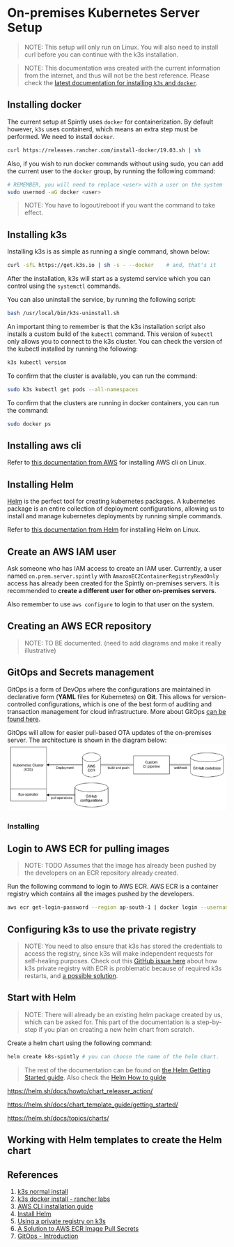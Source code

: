 # On-premises Kubernetes Server Setup

> NOTE: This setup will only run on Linux.
> You will also need to install curl before you can continue with the k3s installation.

> NOTE: This documentation was created with the current information from the internet, and thus will not be the best reference. 
Please check the [latest documentation for installing `k3s` and `docker`](https://rancher.com/docs/k3s/latest/en/advanced/).

## Installing docker

The current setup at Spintly uses `docker` for containerization. 
By default however, `k3s` uses containerd, which means an extra step must be performed. 
We need to install `docker`.

```bash
curl https://releases.rancher.com/install-docker/19.03.sh | sh
```

Also, if you wish to run docker commands without using sudo, 
you can add the current user to the `docker` group, by running the following command:

```bash
# REMEMBER, you will need to replace <user> with a user on the system
sudo usermod -aG docker <user>
```

> NOTE: You have to logout/reboot if you want the command to take effect.

## Installing k3s

Installing k3s is as simple as running a single command, shown below:

```bash
curl -sfL https://get.k3s.io | sh -s - --docker    # and, that's it 
```

After the installation, k3s will start as a systemd service which you can control using the `systemctl` commands.

You can also uninstall the service, by running the following script:

```bash
bash /usr/local/bin/k3s-uninstall.sh
```

An important thing to remember is that the k3s installation script also installs a custom build of the `kubectl` command. 
This version of `kubectl` only allows you to connect to the k3s cluster. 
You can check the version of the kubectl installed by running the following:

``` bash
k3s kubectl version
```

To confirm that the cluster is available, you can run the command:

```bash
sudo k3s kubectl get pods --all-namespaces
```

To confirm that the clusters are running in docker containers, you can run the command:

```bash
sudo docker ps
```

## Installing aws cli

Refer to [this documentation from AWS](https://docs.aws.amazon.com/cli/latest/userguide/getting-started-install.html) for installing AWS cli on Linux.

## Installing Helm

[Helm](https://helm.sh) is the perfect tool for creating kubernetes packages. A kubernetes package is an entire collection of deployment configurations, allowing us to install and manage kubernetes deployments by running simple commands.

Refer to [this documentation from Helm](https://helm.sh/docs/intro/install/#from-script) for installing Helm on Linux.

## Create an AWS IAM user

Ask someone who has IAM access to create an IAM user. Currently, a user named `on.prem.server.spintly` with `AmazonEC2ContainerRegistryReadOnly` access has already been created for the Spintly on-premises servers. It is recommended to **create a different user for other on-premises servers**.

Also remember to use `aws configure` to login to that user on the system.

## Creating an AWS ECR repository

> NOTE: TO BE documented. (need to add diagrams and make it really illustrative)

## GitOps and Secrets management

GitOps is a form of DevOps where the configurations are maintained in declarative form (**YAML** files for Kubernetes) on **Git**. This allows for version-controlled configurations, which is one of the best form of auditing and transaction management for cloud infrastructure. More about GitOps [can be found here](https://www.gitops.tech/).

GitOps will allow for easier pull-based OTA updates of the on-premises server. The architecture is shown in the diagram below:
![GitOps Architecture Overview](./assets/GitOps-Architecture.drawio.png)


### Installing 

## Login to AWS ECR for pulling images

> NOTE: TODO
> Assumes that the image has already been pushed by the developers on an ECR repository already created.

Run the following command to login to AWS ECR. AWS ECR is a container registry which contains all the images pushed by the developers.

```bash
aws ecr get-login-password --region ap-south-1 | docker login --username AWS --password-stdin 399029391937.dkr.ecr.ap-south-1.amazonaws.com
```

## Configuring k3s to use the private registry

> NOTE: You need to also ensure that k3s has stored the credentials to access the registry, since k3s will make independent requests for self-healing purposes.
> Check out this [GitHub issue here](https://github.com/k3s-io/k3s/issues/1427) about how k3s private registry with ECR is problematic because of required k3s restarts, and [a possible solution](https://github.com/k3s-io/k3s/issues/1427#issuecomment-781309205).



## Start with Helm

> NOTE: There will already be an existing helm package created by us, which can be asked for. This part of the documentation is a step-by-step if you plan on creating a new helm chart from scratch.

Create a helm chart using the following command:

```bash
helm create k8s-spintly # you can choose the name of the helm chart.
```

> The rest of the documentation can be found on [the Helm Getting Started guide](https://helm.sh/docs/intro/using_helm/).
> Also check the [Helm How to guide](https://helm.sh/docs/howto)

https://helm.sh/docs/howto/chart_releaser_action/

https://helm.sh/docs/chart_template_guide/getting_started/

https://helm.sh/docs/topics/charts/

## Working with Helm templates to create the Helm chart

## References

1. [k3s normal install](https://k3s.io/)
1. [k3s docker install - rancher labs](https://rancher.com/docs/k3s/latest/en/advanced/)
1. [AWS CLI installation guide](https://docs.aws.amazon.com/cli/latest/userguide/getting-started-install.html)
1. [Install Helm](https://helm.sh/docs/intro/install/)
1. [Using a private registry on k3s](https://bryanbende.com/development/2021/07/02/k3s-raspberry-pi-jenkins-registry-p1)
1. [A Solution to AWS ECR Image Pull Secrets](https://github.com/k3s-io/k3s/issues/1427#issuecomment-781309205)
1. [GitOps - Introduction](https://www.gitops.tech/)